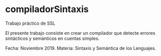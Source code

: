 # compiladorSintaxis
Trabajo práctico de SSL

El presente trabajo consiste en crear un compilador que detecte errores sintácticos y semánticos en cuentas simples.

Fecha: Noviembre 2019.
Materia: Sintaxis y Semántica de los Lenguajes.
